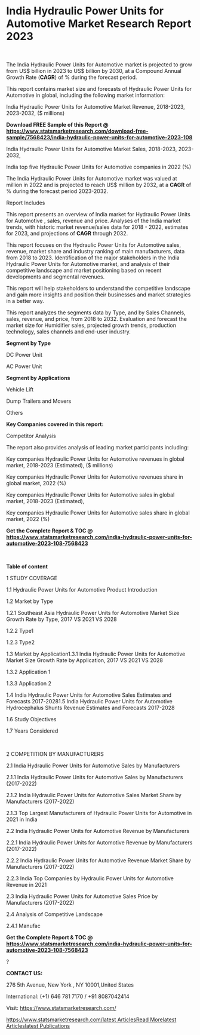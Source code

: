 <h1>India Hydraulic Power Units for Automotive Market Research Report 2023</h1><br/><p>The India Hydraulic Power Units for Automotive market is projected to grow from US$ billion in 2023 to US$ billion by 2030, at a Compound Annual Growth Rate (<strong>CAGR</strong>) of % during the forecast period.</p>
 
 
 
 <p>This report contains market size and forecasts of Hydraulic Power Units for Automotive in global, including the following market information:</p>
 
 
 
 <p>India Hydraulic Power Units for Automotive Market Revenue, 2018-2023, 2023-2032, ($ millions)</p>
 
 
 
 <p><strong>Download FREE Sample of this Report @ <a href="https://www.statsmarketresearch.com/download-free-sample/7568423/india-hydraulic-power-units-for-automotive-2023-108">https://www.statsmarketresearch.com/download-free-sample/7568423/india-hydraulic-power-units-for-automotive-2023-108</a></strong></p>
 
 
 
 <p>India Hydraulic Power Units for Automotive Market Sales, 2018-2023, 2023-2032,</p>
 
 
 
 <p>India top five Hydraulic Power Units for Automotive companies in 2022 (%)</p>
 
 
 
 <p>The India Hydraulic Power Units for Automotive market was valued at million in 2022 and is projected to reach US$ million by 2032, at a <strong>CAGR</strong> of % during the forecast period 2023-2032.</p>
 
 
 
 <p>Report Includes</p>
 
 
 
 <p>This report presents an overview of India market for Hydraulic Power Units for Automotive , sales, revenue and price. Analyses of the India market trends, with historic market revenue/sales data for 2018 - 2022, estimates for 2023, and projections of <strong>CAGR</strong> through 2032.</p>
 
 
 
 <p>This report focuses on the Hydraulic Power Units for Automotive sales, revenue, market share and industry ranking of main manufacturers, data from 2018 to 2023. Identification of the major stakeholders in the India Hydraulic Power Units for Automotive market, and analysis of their competitive landscape and market positioning based on recent developments and segmental revenues.</p>
 
 
 
 <p>This report will help stakeholders to understand the competitive landscape and gain more insights and position their businesses and market strategies in a better way.</p>
 
 
 
 <p>This report analyzes the segments data by Type, and by Sales Channels, sales, revenue, and price, from 2018 to 2032. Evaluation and forecast the market size for Humidifier sales, projected growth trends, production technology, sales channels and end-user industry.</p>
 
 
 
 <p><strong>Segment by Type</strong></p>
 
 
 
 <p>DC Power Unit</p>
 
 
 
 <p>AC Power Unit</p>
 
 
 
 <p><strong>Segment <strong><strong>by Applications</strong></strong></strong></p>
 
 
 
 <p>Vehicle Lift</p>
 
 
 
 <p>Dump Trailers and Movers</p>
 
 
 
 <p>Others</p>
 
 
 
 <p><strong>Key Companies covered in this report:</strong></p>
 
 
 
 <p>Competitor Analysis</p>
 
 
 
 <p>The report also provides analysis of leading market participants including:</p>
 
 
 
 <p>Key companies Hydraulic Power Units for Automotive revenues in global market, 2018-2023 (Estimated), ($ millions)</p>
 
 
 
 <p>Key companies Hydraulic Power Units for Automotive revenues share in global market, 2022 (%)</p>
 
 
 
 <p>Key companies Hydraulic Power Units for Automotive sales in global market, 2018-2023 (Estimated),</p>
 
 
 
 <p>Key companies Hydraulic Power Units for Automotive sales share in global market, 2022 (%)</p>
 
 
 
 <div><b>Get the Complete Report & TOC @ <a href="https://www.statsmarketresearch.com/india-hydraulic-power-units-for-automotive-2023-108-7568423">https://www.statsmarketresearch.com/india-hydraulic-power-units-for-automotive-2023-108-7568423</a></b></div>
 
 
 
 <p><br />
 
 <b>Table of content</b></p>
 
 
 
 <p>1 STUDY COVERAGE<br />
 
 1.1 Hydraulic Power Units for Automotive Product Introduction<br />
 
 1.2 Market by Type<br />
 
 1.2.1 Southeast Asia Hydraulic Power Units for Automotive Market Size Growth Rate by Type, 2017 VS 2021 VS 2028<br />
 
 1.2.2 Type1<br />
 
 1.2.3 Type2<br />
 
 1.3 Market by Application1.3.1 India Hydraulic Power Units for Automotive Market Size Growth Rate by Application, 2017 VS 2021 VS 2028<br />
 
 1.3.2 Application 1<br />
 
 1.3.3 Application 2<br />
 
 1.4 India Hydraulic Power Units for Automotive Sales Estimates and Forecasts 2017-20281.5 India Hydraulic Power Units for Automotive Hydrocephalus Shunts Revenue Estimates and Forecasts 2017-2028<br />
 
 1.6 Study Objectives<br />
 
 1.7 Years Considered<br />
 
 <br />
 
 2 COMPETITION BY MANUFACTURERS<br />
 
 2.1 India Hydraulic Power Units for Automotive Sales by Manufacturers<br />
 
 2.1.1 India Hydraulic Power Units for Automotive Sales by Manufacturers (2017-2022)<br />
 
 2.1.2 India Hydraulic Power Units for Automotive Sales Market Share by Manufacturers (2017-2022)<br />
 
 2.1.3 Top Largest Manufacturers of Hydraulic Power Units for Automotive in 2021 in India<br />
 
 2.2 India Hydraulic Power Units for Automotive Revenue by Manufacturers<br />
 
 2.2.1 India Hydraulic Power Units for Automotive Revenue by Manufacturers (2017-2022)<br />
 
 2.2.2 India Hydraulic Power Units for Automotive Revenue Market Share by Manufacturers (2017-2022)<br />
 
 2.2.3 India Top Companies by Hydraulic Power Units for Automotive Revenue in 2021<br />
 
 2.3 India Hydraulic Power Units for Automotive Sales Price by Manufacturers (2017-2022)<br />
 
 2.4 Analysis of Competitive Landscape<br />
 
 2.4.1 Manufac</p>
 
 
 
 <div><b>Get the Complete Report & TOC @ <a href="https://www.statsmarketresearch.com/india-hydraulic-power-units-for-automotive-2023-108-7568423">https://www.statsmarketresearch.com/india-hydraulic-power-units-for-automotive-2023-108-7568423</a></b></div>
 
 
 
 <p>? </p>
 
 
 
 <p><b>CONTACT US:</b><br />
 
 276 5th Avenue, New York , NY 10001,United States<br />
 
 International: (+1) 646 781 7170 / +91 8087042414<br />
 
 Visit: <a href="https://www.statsmarketresearch.com/">https://www.statsmarketresearch.com/</a><br />
 
 <a href="https://gyeongbokgung.com">https://www.statsmarketresearch.com/</a><a href="https://hallyeomaritime.com">latest Articles</a><a href="https://jingwansa.com">Read More</a><a href="https://nguoiviet.jp/">latest Articles</a><a href="https://www.intelmarketresearch.com/">latest Publications</a></p>